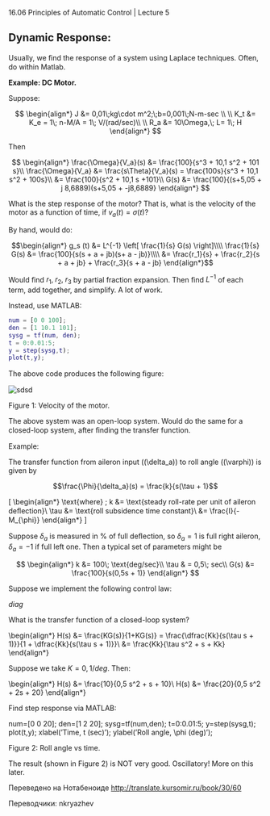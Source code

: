 ﻿16.06 Principles of Automatic Control | Lecture 5

## Dynamic Response:

Usually, we ﬁnd the response of a system using Laplace techniques. Often, do within Matlab.

**Example: DC Motor.**

Suppose:

$$
\begin{align*}
J &= 0,01\;kg\cdot m^2;\;b=0,001\;N-m-sec \\
\\
K_t &= K_e = 1\; n-M/A = 1\; V/(rad/sec)\\
\\
R_a &= 10\Omega,\; L= 1\; H
\end{align*}
$$


Then

$$
\begin{align*}
\frac{\Omega}{V_a}(s) &= \frac{100}{s^3 + 10,1 s^2 + 101 s}\\
\frac{\Omega}{V_a} &= \frac{s\Theta}{V_a}(s) = \frac{100s}{s^3 + 10,1 s^2 + 100s}\\
&= \frac{100}{s^2 + 10,1 s +101}\\
G(s) &= \frac{100}{(s+5,05 + j 8,6889)(s+5,05 + -j8,6889}
\end{align*}
$$

What is the step response of the motor?  That is, what is the velocity of the motor as a function of time, if $v_a (t) = \sigma (t)$?

By hand, would do:

$$\begin{align*}
g_s (t) &= L^{-1} \left[ \frac{1}{s} G(s) \right]\\\\
\frac{1}{s} G(s) &= \frac{100}{s(s + a + jb)(s+ a - jb)}\\\\
&= \frac{r_1}{s} + \frac{r_2}{s + a + jb} + \frac{r_3}{s + a - jb}
\end{align*}$$

Would ﬁnd $r_1 ,\; r_2 ,\; r_3$ by partial fraction expansion.
Then ﬁnd $L^{-1}$ of each term, add together, and simplify. A lot of work.

Instead, use MATLAB:

``` matlab
num = [0 0 100];
den = [1 10.1 101];
sysg = tf(num, den);
t = 0:0.01:5;
y = step(sysg,t);
plot(t,y);
```

The above code produces the following ﬁgure:

![sdsd]()

Figure 1: Velocity of the motor.

The above system was an open-loop system. Would do the same for a closed-loop system, after ﬁnding the transfer function.

Example:

The transfer function from aileron input (\(\delta_a\)) to roll angle (\(\varphi\)) is given by

$$\frac{\Phi}{\delta_a}(s) = \frac{k}{s(\tau + 1}$$

\[
\begin{align*}
\text{where} \; k &= \text{steady roll-rate per unit of aileron deﬂection}\\
\tau &= \text{roll subsidence time constant}\\
&= \frac{I}{-M_{\phi}}
\end{align*}
\]


Suppose $\delta_a$ is measured in % of full deﬂection, so $\delta_a = 1$ is full right aileron, $\delta_a = -1$ if full left one. Then a typical set of parameters might be

$$
\begin{align*}
k &= 100\; \text{deg/sec}\\
\tau & = 0,5\; sec\\
G(s) &= \frac{100}{s(0,5s + 1)}
\end{align*}
$$

Suppose we implement the following control law:

_diag_

What is the transfer function of a closed-loop system?

\begin{align*}
H(s) &= \frac{KG(s)}{1+KG(s)} = \frac{\dfrac{Kk}{s(\tau s + 1)}}{1 + \dfrac{Kk}{s(\tau s + 1)}}\\
&= \frac{Kk}{\tau s^2 + s + Kk}
\end{align*}

Suppose we take $K = 0,1/deg$.
Then:

\begin{align*}
H(s) &= \frac{10}{0,5 s^2 + s + 10}\\
H(s) &= \frac{20}{0,5 s^2 + 2s + 20}
\end{align*}

Find step response via MATLAB:

num=[0  0  20];
den=[1 2 20];
sysg=tf(num,den);
t=0:0.01:5;
y=step(sysg,t);
plot(t,y);
xlabel(’Time, t (sec)’);
ylabel(’Roll angle, \phi (deg)’);

Figure 2: Roll angle vs time.

The result (shown in Figure 2) is NOT very good. Oscillatory! More on this later.

Переведено на Нотабеноиде
http://translate.kursomir.ru/book/30/60

Переводчики: nkryazhev
